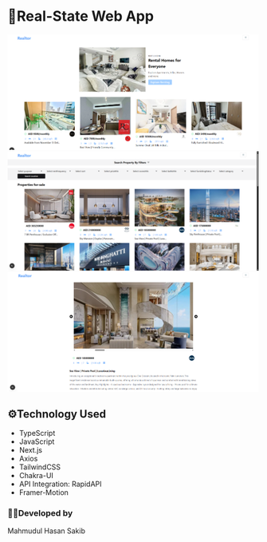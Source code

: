 # 🏡Real-State Web App

![Screenshot of Home Page](/src/app/assets/home.png)
![Screenshot of Search Page](/src/app/assets/search.png)
![Screenshot of Specific Page](/src/app/assets/specific.png)

## ⚙️Technology Used

- TypeScript
- JavaScript
- Next.js
- Axios
- TailwindCSS
- Chakra-UI
- API Integration: RapidAPI
- Framer-Motion

### 👨‍💻Developed by

Mahmudul Hasan Sakib
